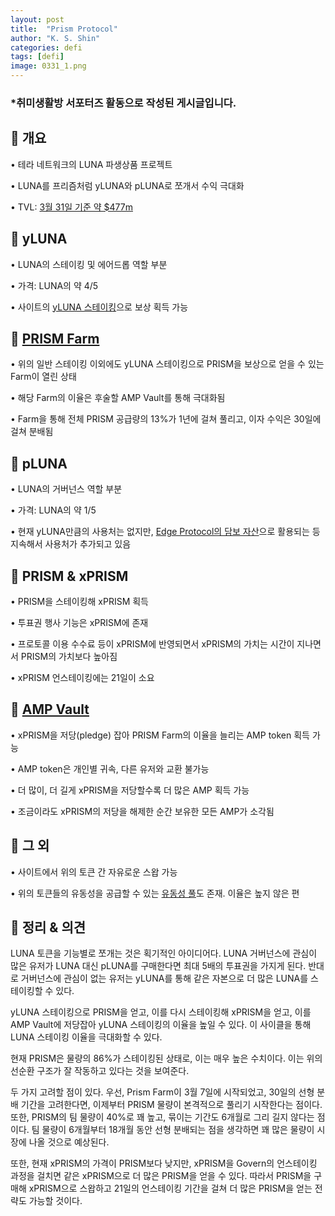 ```yaml
---
layout: post
title:  "Prism Protocol"
author: "K. S. Shin"
categories: defi
tags: [defi]
image: 0331_1.png
---
```


### *취미생활방 서포터즈 활동으로 작성된 게시글입니다.
      
## 🔎 개요
• 테라 네트워크의 LUNA 파생상품 프로젝트

• LUNA를 프리즘처럼 yLUNA와 pLUNA로 쪼개서 수익 극대화

• TVL: [3월 31일 기준 약 $477m](https://defillama.com/protocol/prism-protocol)

## 🔎 yLUNA
• LUNA의 스테이킹 및 에어드롭 역할 부분

• 가격: LUNA의 약 4/5

• 사이트의 [yLUNA 스테이킹](https://prismprotocol.app/stake/standard)으로 보상 획득 가능

## 🔎 [PRISM Farm](https://prismprotocol.app/stake/farm)

• 위의 일반 스테이킹 이외에도 yLUNA 스테이킹으로 PRISM을 보상으로 얻을 수 있는 Farm이 열린 상태

• 해당 Farm의 이율은 후술할 AMP Vault를 통해 극대화됨

• Farm을 통해 전체 PRISM 공급량의 13%가 1년에 걸쳐 풀리고, 이자 수익은 30일에 걸쳐 분배됨

## 🔎 pLUNA
• LUNA의 거버넌스 역할 부분

• 가격: LUNA의 약 1/5

• 현재  yLUNA만큼의 사용처는 없지만, [Edge Protocol의 담보 자산](https://twitter.com/prism_protocol/status/1508483157418516482)으로 활용되는 등 지속해서 사용처가 추가되고 있음

## 🔎 PRISM & xPRISM
• PRISM을 스테이킹해 xPRISM 획득

• 투표권 행사 기능은 xPRISM에 존재

• 프로토콜 이용 수수료 등이 xPRISM에 반영되면서 
xPRISM의 가치는 시간이 지나면서 PRISM의 가치보다 높아짐

• xPRISM 언스테이킹에는 21일이 소요

## 🔎 [AMP Vault](https://prismprotocol.app/gov)

• xPRISM을 저당(pledge) 잡아 PRISM Farm의 이율을 늘리는 AMP token 획득 가능

• AMP token은 개인별 귀속, 다른 유저와 교환 불가능

• 더 많이, 더 길게 xPRISM을 저당할수록 더 많은 AMP 획득 가능

• 조금이라도 xPRISM의 저당을 해제한 순간 보유한 모든 AMP가 소각됨

## 🔎 그 외
• 사이트에서 위의 토큰 간 자유로운 스왑 가능

• 위의 토큰들의 유동성을 공급할 수 있는 [유동성 풀](https://prismprotocol.app/pools)도 존재. 이율은 높지 않은 편

## 🔎 정리 & 의견
LUNA 토큰을 기능별로 쪼개는 것은 획기적인 아이디어다. LUNA 거버넌스에 관심이 많은 유저가 LUNA 대신 pLUNA를 구매한다면 최대 5배의 투표권을 가지게 된다. 반대로 거버넌스에 관심이 없는 유저는 yLUNA를 통해 같은 자본으로 더 많은 LUNA를 스테이킹할 수 있다.

yLUNA 스테이킹으로 PRISM을 얻고, 이를 다시 스테이킹해 xPRISM을 얻고, 이를 AMP Vault에 저당잡아 yLUNA 스테이킹의 이율을 높일 수 있다. 이 사이클을 통해 LUNA 스테이킹 이율을 극대화할 수 있다.

현재 PRISM은 물량의 86%가 스테이킹된 상태로, 이는 매우 높은 수치이다. 이는 위의 선순환 구조가 잘 작동하고 있다는 것을 보여준다.

두 가지 고려할 점이 있다. 우선, Prism Farm이 3월 7일에 시작되었고, 30일의 선형 분배 기간을 고려한다면, 이제부터 PRISM 물량이 본격적으로 풀리기 시작한다는 점이다. 또한, PRISM의 팀 물량이 40%로 꽤 높고, 묶이는 기간도 6개월로 그리 길지 않다는 점이다. 팀 물량이 6개월부터 18개월 동안 선형 분배되는 점을 생각하면 꽤 많은 물량이 시장에 나올 것으로 예상된다.

또한, 현재 xPRISM의 가격이 PRISM보다 낮지만, xPRISM을 Govern의 언스테이킹 과정을 걸치면 같은 xPRISM으로 더 많은 PRISM을 얻을 수 있다. 따라서 PRISM을 구매해 xPRISM으로 스왑하고 21일의 언스테이킹 기간을 걸쳐 더 많은 PRISM을 얻는 전략도 가능할 것이다.